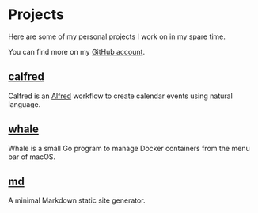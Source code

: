 # Projects 

Here are some of my personal projects I work on in my spare time.

You can find more on my [GitHub account](https://github.com/ruggi).

## [calfred](https://github.com/ruggi/calfred)

Calfred is an [Alfred](https://alfredapp.com) workflow to create calendar events using natural language.


## [whale](https://github.com/ruggi/whale)

Whale is a small Go program to manage Docker containers from the menu bar of macOS.

## [md](https://github.com/ruggi/md)

A minimal Markdown static site generator.
